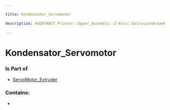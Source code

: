 ```yaml
---

title: Kondensator_Servomotor

description: HUGEFANCY_Printer::Upper_Assembly::Z-Axis::ExtrusionAssembly::ServoMotor_Extruder::Kondensator_Servomotor

---
```

# Kondensator_Servomotor
<script>
    var geoarray = '{"Kondensator_Servomotor": {}}';
</script>
<script>
    var basepath = '/assets/HUGEFANCY_Printer/Upper_Assembly/Z-Axis/ExtrusionAssembly/ServoMotor_Extruder/';
</script>
<link rel="stylesheet" href="/css/container.css">

<div id="container"></div>

<!-- these are the required scripts for the three.js scene -->
<script src="/lib/three.min.js"></script>
<script src="/lib/OrbitControls.js"></script>
<script src="/lib/RectAreaLightUniformsLib.js"></script>
<!-- this is your app's lib file -->
<script src="/lib/triceratops_app.js"></script>
### Is Part of
- [ServoMotor_Extruder](../ServoMotor_Extruder)  

### Contains:
- [](./Kondensator_Servomotor/)

